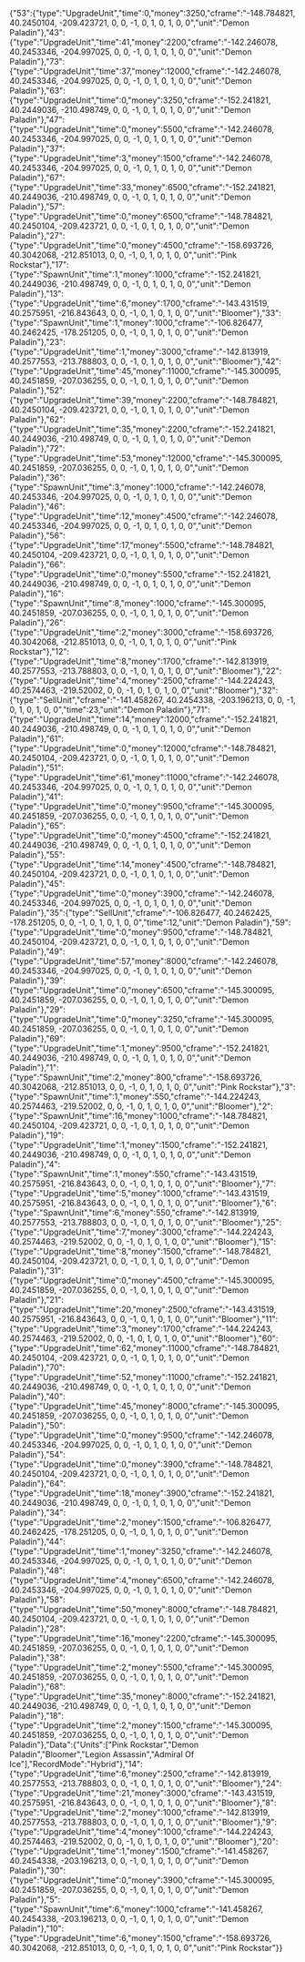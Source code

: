 {"53":{"type":"UpgradeUnit","time":0,"money":3250,"cframe":"-148.784821, 40.2450104, -209.423721, 0, 0, -1, 0, 1, 0, 1, 0, 0","unit":"Demon Paladin"},"43":{"type":"UpgradeUnit","time":41,"money":2200,"cframe":"-142.246078, 40.2453346, -204.997025, 0, 0, -1, 0, 1, 0, 1, 0, 0","unit":"Demon Paladin"},"73":{"type":"UpgradeUnit","time":37,"money":12000,"cframe":"-142.246078, 40.2453346, -204.997025, 0, 0, -1, 0, 1, 0, 1, 0, 0","unit":"Demon Paladin"},"63":{"type":"UpgradeUnit","time":0,"money":3250,"cframe":"-152.241821, 40.2449036, -210.498749, 0, 0, -1, 0, 1, 0, 1, 0, 0","unit":"Demon Paladin"},"47":{"type":"UpgradeUnit","time":0,"money":5500,"cframe":"-142.246078, 40.2453346, -204.997025, 0, 0, -1, 0, 1, 0, 1, 0, 0","unit":"Demon Paladin"},"37":{"type":"UpgradeUnit","time":3,"money":1500,"cframe":"-142.246078, 40.2453346, -204.997025, 0, 0, -1, 0, 1, 0, 1, 0, 0","unit":"Demon Paladin"},"67":{"type":"UpgradeUnit","time":33,"money":6500,"cframe":"-152.241821, 40.2449036, -210.498749, 0, 0, -1, 0, 1, 0, 1, 0, 0","unit":"Demon Paladin"},"57":{"type":"UpgradeUnit","time":0,"money":6500,"cframe":"-148.784821, 40.2450104, -209.423721, 0, 0, -1, 0, 1, 0, 1, 0, 0","unit":"Demon Paladin"},"27":{"type":"UpgradeUnit","time":0,"money":4500,"cframe":"-158.693726, 40.3042068, -212.851013, 0, 0, -1, 0, 1, 0, 1, 0, 0","unit":"Pink Rockstar"},"17":{"type":"SpawnUnit","time":1,"money":1000,"cframe":"-152.241821, 40.2449036, -210.498749, 0, 0, -1, 0, 1, 0, 1, 0, 0","unit":"Demon Paladin"},"13":{"type":"UpgradeUnit","time":6,"money":1700,"cframe":"-143.431519, 40.2575951, -216.843643, 0, 0, -1, 0, 1, 0, 1, 0, 0","unit":"Bloomer"},"33":{"type":"SpawnUnit","time":1,"money":1000,"cframe":"-106.826477, 40.2462425, -178.251205, 0, 0, -1, 0, 1, 0, 1, 0, 0","unit":"Demon Paladin"},"23":{"type":"UpgradeUnit","time":1,"money":3000,"cframe":"-142.813919, 40.2577553, -213.788803, 0, 0, -1, 0, 1, 0, 1, 0, 0","unit":"Bloomer"},"42":{"type":"UpgradeUnit","time":45,"money":11000,"cframe":"-145.300095, 40.2451859, -207.036255, 0, 0, -1, 0, 1, 0, 1, 0, 0","unit":"Demon Paladin"},"52":{"type":"UpgradeUnit","time":39,"money":2200,"cframe":"-148.784821, 40.2450104, -209.423721, 0, 0, -1, 0, 1, 0, 1, 0, 0","unit":"Demon Paladin"},"62":{"type":"UpgradeUnit","time":35,"money":2200,"cframe":"-152.241821, 40.2449036, -210.498749, 0, 0, -1, 0, 1, 0, 1, 0, 0","unit":"Demon Paladin"},"72":{"type":"UpgradeUnit","time":53,"money":12000,"cframe":"-145.300095, 40.2451859, -207.036255, 0, 0, -1, 0, 1, 0, 1, 0, 0","unit":"Demon Paladin"},"36":{"type":"SpawnUnit","time":3,"money":1000,"cframe":"-142.246078, 40.2453346, -204.997025, 0, 0, -1, 0, 1, 0, 1, 0, 0","unit":"Demon Paladin"},"46":{"type":"UpgradeUnit","time":12,"money":4500,"cframe":"-142.246078, 40.2453346, -204.997025, 0, 0, -1, 0, 1, 0, 1, 0, 0","unit":"Demon Paladin"},"56":{"type":"UpgradeUnit","time":17,"money":5500,"cframe":"-148.784821, 40.2450104, -209.423721, 0, 0, -1, 0, 1, 0, 1, 0, 0","unit":"Demon Paladin"},"66":{"type":"UpgradeUnit","time":0,"money":5500,"cframe":"-152.241821, 40.2449036, -210.498749, 0, 0, -1, 0, 1, 0, 1, 0, 0","unit":"Demon Paladin"},"16":{"type":"SpawnUnit","time":8,"money":1000,"cframe":"-145.300095, 40.2451859, -207.036255, 0, 0, -1, 0, 1, 0, 1, 0, 0","unit":"Demon Paladin"},"26":{"type":"UpgradeUnit","time":2,"money":3000,"cframe":"-158.693726, 40.3042068, -212.851013, 0, 0, -1, 0, 1, 0, 1, 0, 0","unit":"Pink Rockstar"},"12":{"type":"UpgradeUnit","time":8,"money":1700,"cframe":"-142.813919, 40.2577553, -213.788803, 0, 0, -1, 0, 1, 0, 1, 0, 0","unit":"Bloomer"},"22":{"type":"UpgradeUnit","time":4,"money":2500,"cframe":"-144.224243, 40.2574463, -219.52002, 0, 0, -1, 0, 1, 0, 1, 0, 0","unit":"Bloomer"},"32":{"type":"SellUnit","cframe":"-141.458267, 40.2454338, -203.196213, 0, 0, -1, 0, 1, 0, 1, 0, 0","time":23,"unit":"Demon Paladin"},"71":{"type":"UpgradeUnit","time":14,"money":12000,"cframe":"-152.241821, 40.2449036, -210.498749, 0, 0, -1, 0, 1, 0, 1, 0, 0","unit":"Demon Paladin"},"61":{"type":"UpgradeUnit","time":0,"money":12000,"cframe":"-148.784821, 40.2450104, -209.423721, 0, 0, -1, 0, 1, 0, 1, 0, 0","unit":"Demon Paladin"},"51":{"type":"UpgradeUnit","time":61,"money":11000,"cframe":"-142.246078, 40.2453346, -204.997025, 0, 0, -1, 0, 1, 0, 1, 0, 0","unit":"Demon Paladin"},"41":{"type":"UpgradeUnit","time":0,"money":9500,"cframe":"-145.300095, 40.2451859, -207.036255, 0, 0, -1, 0, 1, 0, 1, 0, 0","unit":"Demon Paladin"},"65":{"type":"UpgradeUnit","time":0,"money":4500,"cframe":"-152.241821, 40.2449036, -210.498749, 0, 0, -1, 0, 1, 0, 1, 0, 0","unit":"Demon Paladin"},"55":{"type":"UpgradeUnit","time":14,"money":4500,"cframe":"-148.784821, 40.2450104, -209.423721, 0, 0, -1, 0, 1, 0, 1, 0, 0","unit":"Demon Paladin"},"45":{"type":"UpgradeUnit","time":0,"money":3900,"cframe":"-142.246078, 40.2453346, -204.997025, 0, 0, -1, 0, 1, 0, 1, 0, 0","unit":"Demon Paladin"},"35":{"type":"SellUnit","cframe":"-106.826477, 40.2462425, -178.251205, 0, 0, -1, 0, 1, 0, 1, 0, 0","time":12,"unit":"Demon Paladin"},"59":{"type":"UpgradeUnit","time":0,"money":9500,"cframe":"-148.784821, 40.2450104, -209.423721, 0, 0, -1, 0, 1, 0, 1, 0, 0","unit":"Demon Paladin"},"49":{"type":"UpgradeUnit","time":57,"money":8000,"cframe":"-142.246078, 40.2453346, -204.997025, 0, 0, -1, 0, 1, 0, 1, 0, 0","unit":"Demon Paladin"},"39":{"type":"UpgradeUnit","time":0,"money":6500,"cframe":"-145.300095, 40.2451859, -207.036255, 0, 0, -1, 0, 1, 0, 1, 0, 0","unit":"Demon Paladin"},"29":{"type":"UpgradeUnit","time":0,"money":3250,"cframe":"-145.300095, 40.2451859, -207.036255, 0, 0, -1, 0, 1, 0, 1, 0, 0","unit":"Demon Paladin"},"69":{"type":"UpgradeUnit","time":1,"money":9500,"cframe":"-152.241821, 40.2449036, -210.498749, 0, 0, -1, 0, 1, 0, 1, 0, 0","unit":"Demon Paladin"},"1":{"type":"SpawnUnit","time":2,"money":800,"cframe":"-158.693726, 40.3042068, -212.851013, 0, 0, -1, 0, 1, 0, 1, 0, 0","unit":"Pink Rockstar"},"3":{"type":"SpawnUnit","time":1,"money":550,"cframe":"-144.224243, 40.2574463, -219.52002, 0, 0, -1, 0, 1, 0, 1, 0, 0","unit":"Bloomer"},"2":{"type":"SpawnUnit","time":16,"money":1000,"cframe":"-148.784821, 40.2450104, -209.423721, 0, 0, -1, 0, 1, 0, 1, 0, 0","unit":"Demon Paladin"},"19":{"type":"UpgradeUnit","time":1,"money":1500,"cframe":"-152.241821, 40.2449036, -210.498749, 0, 0, -1, 0, 1, 0, 1, 0, 0","unit":"Demon Paladin"},"4":{"type":"SpawnUnit","time":1,"money":550,"cframe":"-143.431519, 40.2575951, -216.843643, 0, 0, -1, 0, 1, 0, 1, 0, 0","unit":"Bloomer"},"7":{"type":"UpgradeUnit","time":5,"money":1000,"cframe":"-143.431519, 40.2575951, -216.843643, 0, 0, -1, 0, 1, 0, 1, 0, 0","unit":"Bloomer"},"6":{"type":"SpawnUnit","time":6,"money":550,"cframe":"-142.813919, 40.2577553, -213.788803, 0, 0, -1, 0, 1, 0, 1, 0, 0","unit":"Bloomer"},"25":{"type":"UpgradeUnit","time":7,"money":3000,"cframe":"-144.224243, 40.2574463, -219.52002, 0, 0, -1, 0, 1, 0, 1, 0, 0","unit":"Bloomer"},"15":{"type":"UpgradeUnit","time":8,"money":1500,"cframe":"-148.784821, 40.2450104, -209.423721, 0, 0, -1, 0, 1, 0, 1, 0, 0","unit":"Demon Paladin"},"31":{"type":"UpgradeUnit","time":0,"money":4500,"cframe":"-145.300095, 40.2451859, -207.036255, 0, 0, -1, 0, 1, 0, 1, 0, 0","unit":"Demon Paladin"},"21":{"type":"UpgradeUnit","time":20,"money":2500,"cframe":"-143.431519, 40.2575951, -216.843643, 0, 0, -1, 0, 1, 0, 1, 0, 0","unit":"Bloomer"},"11":{"type":"UpgradeUnit","time":3,"money":1700,"cframe":"-144.224243, 40.2574463, -219.52002, 0, 0, -1, 0, 1, 0, 1, 0, 0","unit":"Bloomer"},"60":{"type":"UpgradeUnit","time":62,"money":11000,"cframe":"-148.784821, 40.2450104, -209.423721, 0, 0, -1, 0, 1, 0, 1, 0, 0","unit":"Demon Paladin"},"70":{"type":"UpgradeUnit","time":52,"money":11000,"cframe":"-152.241821, 40.2449036, -210.498749, 0, 0, -1, 0, 1, 0, 1, 0, 0","unit":"Demon Paladin"},"40":{"type":"UpgradeUnit","time":45,"money":8000,"cframe":"-145.300095, 40.2451859, -207.036255, 0, 0, -1, 0, 1, 0, 1, 0, 0","unit":"Demon Paladin"},"50":{"type":"UpgradeUnit","time":0,"money":9500,"cframe":"-142.246078, 40.2453346, -204.997025, 0, 0, -1, 0, 1, 0, 1, 0, 0","unit":"Demon Paladin"},"54":{"type":"UpgradeUnit","time":0,"money":3900,"cframe":"-148.784821, 40.2450104, -209.423721, 0, 0, -1, 0, 1, 0, 1, 0, 0","unit":"Demon Paladin"},"64":{"type":"UpgradeUnit","time":18,"money":3900,"cframe":"-152.241821, 40.2449036, -210.498749, 0, 0, -1, 0, 1, 0, 1, 0, 0","unit":"Demon Paladin"},"34":{"type":"UpgradeUnit","time":2,"money":1500,"cframe":"-106.826477, 40.2462425, -178.251205, 0, 0, -1, 0, 1, 0, 1, 0, 0","unit":"Demon Paladin"},"44":{"type":"UpgradeUnit","time":1,"money":3250,"cframe":"-142.246078, 40.2453346, -204.997025, 0, 0, -1, 0, 1, 0, 1, 0, 0","unit":"Demon Paladin"},"48":{"type":"UpgradeUnit","time":4,"money":6500,"cframe":"-142.246078, 40.2453346, -204.997025, 0, 0, -1, 0, 1, 0, 1, 0, 0","unit":"Demon Paladin"},"58":{"type":"UpgradeUnit","time":50,"money":8000,"cframe":"-148.784821, 40.2450104, -209.423721, 0, 0, -1, 0, 1, 0, 1, 0, 0","unit":"Demon Paladin"},"28":{"type":"UpgradeUnit","time":16,"money":2200,"cframe":"-145.300095, 40.2451859, -207.036255, 0, 0, -1, 0, 1, 0, 1, 0, 0","unit":"Demon Paladin"},"38":{"type":"UpgradeUnit","time":2,"money":5500,"cframe":"-145.300095, 40.2451859, -207.036255, 0, 0, -1, 0, 1, 0, 1, 0, 0","unit":"Demon Paladin"},"68":{"type":"UpgradeUnit","time":35,"money":8000,"cframe":"-152.241821, 40.2449036, -210.498749, 0, 0, -1, 0, 1, 0, 1, 0, 0","unit":"Demon Paladin"},"18":{"type":"UpgradeUnit","time":2,"money":1500,"cframe":"-145.300095, 40.2451859, -207.036255, 0, 0, -1, 0, 1, 0, 1, 0, 0","unit":"Demon Paladin"},"Data":{"Units":["Pink Rockstar","Demon Paladin","Bloomer","Legion Assassin","Admiral Of Ice"],"RecordMode":"Hybrid"},"14":{"type":"UpgradeUnit","time":6,"money":2500,"cframe":"-142.813919, 40.2577553, -213.788803, 0, 0, -1, 0, 1, 0, 1, 0, 0","unit":"Bloomer"},"24":{"type":"UpgradeUnit","time":21,"money":3000,"cframe":"-143.431519, 40.2575951, -216.843643, 0, 0, -1, 0, 1, 0, 1, 0, 0","unit":"Bloomer"},"8":{"type":"UpgradeUnit","time":2,"money":1000,"cframe":"-142.813919, 40.2577553, -213.788803, 0, 0, -1, 0, 1, 0, 1, 0, 0","unit":"Bloomer"},"9":{"type":"UpgradeUnit","time":4,"money":1000,"cframe":"-144.224243, 40.2574463, -219.52002, 0, 0, -1, 0, 1, 0, 1, 0, 0","unit":"Bloomer"},"20":{"type":"UpgradeUnit","time":1,"money":1500,"cframe":"-141.458267, 40.2454338, -203.196213, 0, 0, -1, 0, 1, 0, 1, 0, 0","unit":"Demon Paladin"},"30":{"type":"UpgradeUnit","time":0,"money":3900,"cframe":"-145.300095, 40.2451859, -207.036255, 0, 0, -1, 0, 1, 0, 1, 0, 0","unit":"Demon Paladin"},"5":{"type":"SpawnUnit","time":6,"money":1000,"cframe":"-141.458267, 40.2454338, -203.196213, 0, 0, -1, 0, 1, 0, 1, 0, 0","unit":"Demon Paladin"},"10":{"type":"UpgradeUnit","time":6,"money":1500,"cframe":"-158.693726, 40.3042068, -212.851013, 0, 0, -1, 0, 1, 0, 1, 0, 0","unit":"Pink Rockstar"}}
